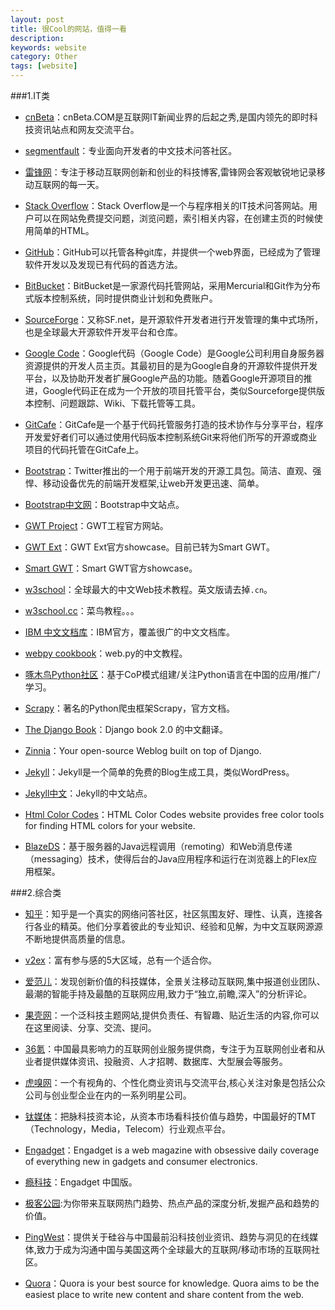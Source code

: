 ```yaml
---
layout: post
title: 很Cool的网站，值得一看
description: 
keywords: website
category: Other
tags: [website]
---
```


###1.IT类

* [cnBeta](http://www.cnbeta.com)：cnBeta.COM是互联网IT新闻业界的后起之秀,是国内领先的即时科技资讯站点和网友交流平台。

* [segmentfault](http://segmentfault.com/)：专业面向开发者的中文技术问答社区。

* [雷锋网](http://www.leiphone.com/)：专注于移动互联网创新和创业的科技博客,雷锋网会客观敏锐地记录移动互联网的每一天。

* [Stack Overflow](http://www.stackoverflow.com)：Stack Overflow是一个与程序相关的IT技术问答网站。用户可以在网站免费提交问题，浏览问题，索引相关内容，在创建主页的时候使用简单的HTML。

* [GitHub](http://www.github.com)：GitHub可以托管各种git库，并提供一个web界面，已经成为了管理软件开发以及发现已有代码的首选方法。

* [BitBucket](https://bitbucket.org/)：BitBucket是一家源代码托管网站，采用Mercurial和Git作为分布式版本控制系统，同时提供商业计划和免费账户。

* [SourceForge](http://sourceforge.net/)：又称SF.net，是开源软件开发者进行开发管理的集中式场所，也是全球最大开源软件开发平台和仓库。

* [Google Code](http://code.google.com/)：Google代码（Google Code）是Google公司利用自身服务器资源提供的开发人员主页。其最初目的是为Google自身的开源软件提供开发平台，以及协助开发者扩展Google产品的功能。随着Google开源项目的推进，Google代码正在成为一个开放的项目托管平台，类似Sourceforge提供版本控制、问题跟踪、Wiki、下载托管等工具。

<!-- more -->

* [GitCafe](https://gitcafe.com/)：GitCafe是一个基于代码托管服务打造的技术协作与分享平台，程序开发爱好者们可以通过使用代码版本控制系统Git来将他们所写的开源或商业项目的代码托管在GitCafe上。

* [Bootstrap](http://getbootstrap.com/)：Twitter推出的一个用于前端开发的开源工具包。简洁、直观、强悍、移动设备优先的前端开发框架,让web开发更迅速、简单。

* [Bootstrap中文网](http://www.bootcss.com/)：Bootstrap中文站点。

* [GWT Project](http://www.gwtproject.org/)：GWT工程官方网站。

* [GWT Ext](http://www.gwt-ext.com/demo/)：GWT Ext官方showcase。目前已转为Smart GWT。

* [Smart GWT](http://www.smartclient.com/smartgwt/showcase/)：Smart GWT官方showcase。

* [w3school](http://www.w3school.com.cn/)：全球最大的中文Web技术教程。英文版请去掉`.cn`。

* [w3school.cc](http://www.w3cschool.cc/)：菜鸟教程。。。

* [IBM 中文文档库](https://www.ibm.com/developerworks/cn/views/global/libraryview.jsp)：IBM官方，覆盖很广的中文文档库。

* [webpy cookbook](http://webpy.org/cookbook/index.zh-cn)：web.py的中文教程。

* [啄木鸟Python社区](http://wiki.woodpecker.org.cn/moin/)：基于CoP模式组建/关注Python语言在中国的应用/推广/学习。

* [Scrapy](http://doc.scrapy.org/en/master/)：著名的Python爬虫框架Scrapy，官方文档。

* [The Django Book](http://djangobook.py3k.cn/2.0/)：Django book 2.0 的中文翻译。 

* [Zinnia](http://django-blog-zinnia.com/)：Your open-source Weblog built on top of Django.

* [Jekyll](http://jekyllrb.com/)：Jekyll是一个简单的免费的Blog生成工具，类似WordPress。

* [Jekyll中文](http://jekyllcn.com/)：Jekyll的中文站点。

* [Html Color Codes](http://html-color-codes.info/)：HTML Color Codes website provides free color tools for finding HTML colors for your website. 

* [BlazeDS](http://livedocs.adobe.com/blazeds/1/blazeds_devguide/)：基于服务器的Java远程调用（remoting）和Web消息传递（messaging）技术，使得后台的Java应用程序和运行在浏览器上的Flex应用框架。



###2.综合类

* [知乎](http://www.zhihu.com)：知乎是一个真实的网络问答社区，社区氛围友好、理性、认真，连接各行各业的精英。他们分享着彼此的专业知识、经验和见解，为中文互联网源源不断地提供高质量的信息。

* [v2ex](http://v2ex.com/)：富有参与感的5大区域，总有一个适合你。

* [爱范儿](http://www.ifanr.com)：发现创新价值的科技媒体，全景关注移动互联网,集中报道创业团队、最潮的智能手持及最酷的互联网应用,致力于“独立,前瞻,深入”的分析评论。

* [果壳网](http://www.guokr.com)：一个泛科技主题网站,提供负责任、有智趣、贴近生活的内容,你可以在这里阅读、分享、交流、提问。

* [36氪](http://www.36kr.com)：中国最具影响力的互联网创业服务提供商，专注于为互联网创业者和从业者提供媒体资讯、投融资、人才招聘、数据库、大型展会等服务。

* [虎嗅网](http://www.huxiu.com)：一个有视角的、个性化商业资讯与交流平台,核心关注对象是包括公众公司与创业型企业在内的一系列明星公司。

* [钛媒体](http://www.tmtpost.com)：把脉科技资本论，从资本市场看科技价值与趋势，中国最好的TMT（Technology，Media，Telecom）行业观点平台。

* [Engadget](http://www.engadget.com/)：Engadget is a web magazine with obsessive daily coverage of everything new in gadgets and consumer electronics.

* [瘾科技](http://cn.engadget.com)：Engadget 中国版。

* [极客公园](http://www.geekpark.net/):为你带来互联网热门趋势、热点产品的深度分析,发掘产品和趋势的价值。

* [PingWest](http://www.pingwest.com/)：提供关于硅谷与中国最前沿科技创业资讯、趋势与洞见的在线媒体,致力于成为沟通中国与美国这两个全球最大的互联网/移动市场的互联网社区。

* [Quora](https://www.quora.com/)：Quora is your best source for knowledge. Quora aims to be the easiest place to write new content and share content from the web.

